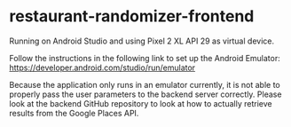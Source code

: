 # restaurant-randomizer-frontend

Running on Android Studio and using Pixel 2 XL API 29 as virtual device.

Follow the instructions in the following link to set up the Android Emulator:
https://developer.android.com/studio/run/emulator

Because the application only runs in an emulator currently, it is not able to properly pass the user parameters to the backend server correctly. Please look at the backend GitHub repository to look at how to actually retrieve results from the Google Places API. 
